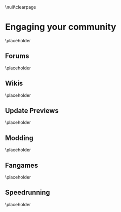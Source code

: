 \null\clearpage

Engaging your community
=======================

\placeholder
<!-- TODO -->

Forums
------

\placeholder
<!-- TODO -->

Wikis
-----

\placeholder
<!-- TODO -->

Update Previews
---------------

\placeholder
<!-- TODO -->

Modding
-------

\placeholder
<!-- TODO -->

Fangames
--------

\placeholder
<!-- TODO -->

Speedrunning
------------

\placeholder
<!-- TODO: Talk about the speedrunning community and how a game could benefit from a speedrunning mode -->
